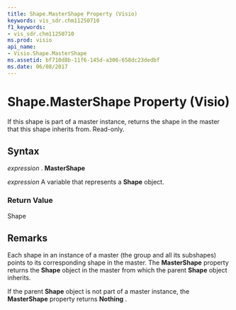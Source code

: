 ```yaml
---
title: Shape.MasterShape Property (Visio)
keywords: vis_sdr.chm11250710
f1_keywords:
- vis_sdr.chm11250710
ms.prod: visio
api_name:
- Visio.Shape.MasterShape
ms.assetid: bf710d8b-11f6-145d-a306-658dc23dedbf
ms.date: 06/08/2017
---
```



# Shape.MasterShape Property (Visio)

If this shape is part of a master instance, returns the shape in the master that this shape inherits from. Read-only.


## Syntax

 _expression_ . **MasterShape**

 _expression_ A variable that represents a **Shape** object.


### Return Value

Shape


## Remarks

Each shape in an instance of a master (the group and all its subshapes) points to its corresponding shape in the master. The  **MasterShape** property returns the **Shape** object in the master from which the parent **Shape** object inherits.

If the parent  **Shape** object is not part of a master instance, the **MasterShape** property returns **Nothing** .


